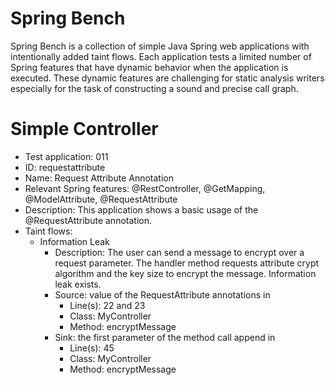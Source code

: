 # Spring Bench

Spring Bench is a collection of simple Java Spring web applications with intentionally added taint flows. 
Each application tests a limited number of Spring features that have dynamic behavior when the application is executed. 
These dynamic features are challenging for static analysis writers especially for the task of constructing a sound and precise call graph.   


# Simple Controller

* Test application: 011
* ID: requestattribute
* Name: Request Attribute Annotation
* Relevant Spring features: @RestController, @GetMapping, @ModelAttribute, @RequestAttribute
* Description: This application shows a basic usage of the @RequestAttribute annotation. 
* Taint flows: 
  * Information Leak
    * Description: The user can send a message to encrypt over a request parameter. The handler method requests attribute crypt algorithm and the key size to encrypt the message. Information leak exists.  
    * Source: value of the RequestAttribute annotations in 
        * Line(s): 22 and 23
        * Class: MyController
        * Method: encryptMessage
    * Sink: the first parameter of the method call append in
        * Line(s): 45
        * Class: MyController
        * Method: encryptMessage


